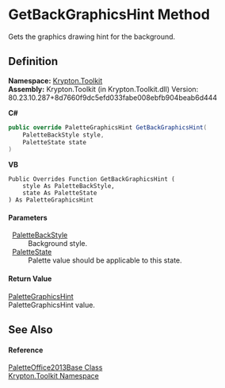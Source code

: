 # GetBackGraphicsHint Method


Gets the graphics drawing hint for the background.



## Definition
**Namespace:** <a href="79d2eac2-21f4-54ff-7552-b20c33c30600.md">Krypton.Toolkit</a>  
**Assembly:** Krypton.Toolkit (in Krypton.Toolkit.dll) Version: 80.23.10.287+8d7660f9dc5efd033fabe008ebfb904beab6d444

**C#**
``` C#
public override PaletteGraphicsHint GetBackGraphicsHint(
	PaletteBackStyle style,
	PaletteState state
)
```
**VB**
``` VB
Public Overrides Function GetBackGraphicsHint ( 
	style As PaletteBackStyle,
	state As PaletteState
) As PaletteGraphicsHint
```



#### Parameters
<dl><dt>  <a href="c97e1038-2648-15dd-eb6c-99b5855419c6.md">PaletteBackStyle</a></dt><dd>Background style.</dd><dt>  <a href="93e626cd-00cf-240e-06c6-ab4d47e982ba.md">PaletteState</a></dt><dd>Palette value should be applicable to this state.</dd></dl>

#### Return Value
<a href="4996a10d-7e79-e350-9b8d-bae7bc22cd6e.md">PaletteGraphicsHint</a>  
PaletteGraphicsHint value.

## See Also


#### Reference
<a href="386ae0bd-2b92-cbd2-09ce-d362016a536a.md">PaletteOffice2013Base Class</a>  
<a href="79d2eac2-21f4-54ff-7552-b20c33c30600.md">Krypton.Toolkit Namespace</a>  
